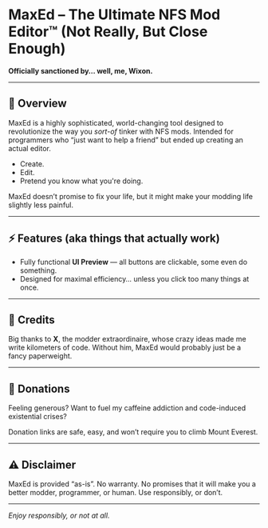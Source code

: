 # MaxEd – The Ultimate NFS Mod Editor™ (Not Really, But Close Enough)

**Officially sanctioned by… well, me, Wixon.**

---

## 📝 Overview

MaxEd is a highly sophisticated, world-changing tool designed to revolutionize the way you *sort-of* tinker with NFS mods. Intended for programmers who “just want to help a friend” but ended up creating an actual editor.  

- Create.  
- Edit.  
- Pretend you know what you're doing.  

MaxEd doesn’t promise to fix your life, but it might make your modding life slightly less painful.  

---

## ⚡ Features (aka things that actually work)

- Fully functional **UI Preview** — all buttons are clickable, some even do something.  
- Designed for maximal efficiency… unless you click too many things at once.  

---

## 🤝 Credits

Big thanks to **X**, the modder extraordinaire, whose crazy ideas made me write kilometers of code. Without him, MaxEd would probably just be a fancy paperweight.  

---

## 💸 Donations

Feeling generous? Want to fuel my caffeine addiction and code-induced existential crises? 

Donation links are safe, easy, and won’t require you to climb Mount Everest.  

---

## ⚠️ Disclaimer

MaxEd is provided “as-is”. No warranty. No promises that it will make you a better modder, programmer, or human. Use responsibly, or don’t.  

---

*Enjoy responsibly, or not at all.*
